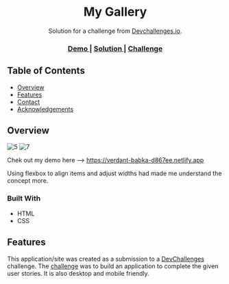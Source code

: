 
<h1 align="center">My Gallery</h1>

<div align="center">
   Solution for a challenge from  <a href="http://devchallenges.io" target="_blank">Devchallenges.io</a>.
</div>

<div align="center">
  <h3>
    <a href="https://verdant-babka-d867ee.netlify.app">
      Demo
    </a>
    <span> | </span>
    <a href="https://github.com/Reenadivya/devchallenges---my-gallery.git">
      Solution
    </a>
    <span> | </span>
    <a href="https://devchallenges.io/challenges/gcbWLxG6wdennelX7b8I">
      Challenge
    </a>
  </h3>
</div>

<!-- TABLE OF CONTENTS -->

## Table of Contents

- [Overview](#overview)
- [Features](#features)
- [Contact](#contact)
- [Acknowledgements](#acknowledgements)

<!-- OVERVIEW -->

## Overview
![5](https://user-images.githubusercontent.com/107604182/197378032-054ec097-1dfd-4580-a5fd-2a49a6b40047.png)
![7](https://user-images.githubusercontent.com/107604182/197378034-4ffb078b-a1a3-4c8e-adf3-2331ccdaba11.png)


Chek out my demo here --> https://verdant-babka-d867ee.netlify.app

Using flexbox to align items and adjust widths had made me understand the concept more.

### Built With

- HTML
- CSS

## Features


This application/site was created as a submission to a [DevChallenges](https://devchallenges.io/challenges) challenge. The [challenge](https://devchallenges.io/challenges/gcbWLxG6wdennelX7b8I) was to build an application to complete the given user stories. It is also desktop and mobile friendly.


